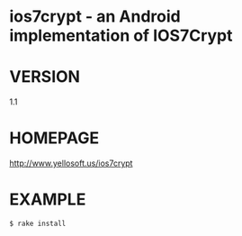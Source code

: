 # ios7crypt - an Android implementation of IOS7Crypt

# VERSION

1.1

# HOMEPAGE

http://www.yellosoft.us/ios7crypt

# EXAMPLE

```
$ rake install
```
